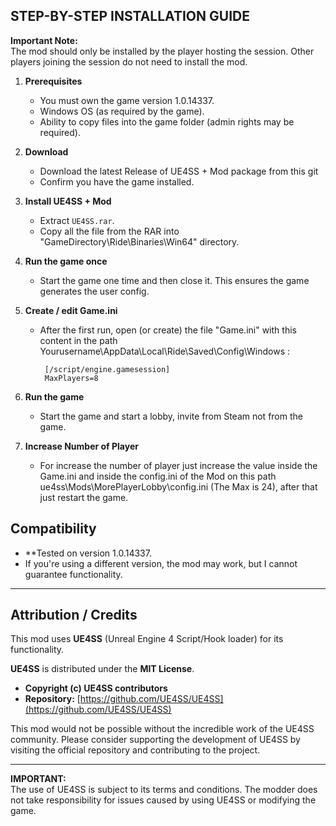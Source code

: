 ## STEP-BY-STEP INSTALLATION GUIDE

**Important Note:**  
The mod should only be installed by the player hosting the session. Other players joining the session do not need to install the mod.

1. **Prerequisites**
   - You must own the game version 1.0.14337.
   - Windows OS (as required by the game).
   - Ability to copy files into the game folder (admin rights may be required).

2. **Download**
   - Download the latest Release of UE4SS + Mod package from this git
   - Confirm you have the game installed.

3. **Install UE4SS + Mod**
   - Extract `UE4SS.rar`.
   - Copy all the file from the RAR into "GameDirectory\Ride\Binaries\Win64\" directory.

4. **Run the game once**
   - Start the game one time and then close it. This ensures the game generates the user config.

5. **Create / edit Game.ini**
   - After the first run, open (or create) the file "Game.ini" with this content in the path Yourusername\AppData\Local\Ride\Saved\Config\Windows :
     ```
      [/script/engine.gamesession]
      MaxPlayers=8
     
     ```
6. **Run the game**
   - Start the game and start a lobby, invite from Steam not from the game.


7. **Increase Number of Player**
   - For increase the number of player just increase the value inside the Game.ini and inside the config.ini of the Mod on this path ue4ss\Mods\MorePlayerLobby\config.ini (The Max is 24), after that just restart the game.

## Compatibility

- **Tested on version 1.0.14337.
- If you're using a different version, the mod may work, but I cannot guarantee functionality.

---

## Attribution / Credits

This mod uses **UE4SS** (Unreal Engine 4 Script/Hook loader) for its functionality.

**UE4SS** is distributed under the **MIT License**.

- **Copyright (c) UE4SS contributors**
- **Repository:** [https://github.com/UE4SS/UE4SS](https://github.com/UE4SS/UE4SS)

This mod would not be possible without the incredible work of the UE4SS community.
Please consider supporting the development of UE4SS by visiting the official repository and contributing to the project.

---

**IMPORTANT:**  
The use of UE4SS is subject to its terms and conditions. The modder does not take responsibility for issues caused by using UE4SS or modifying the game.

